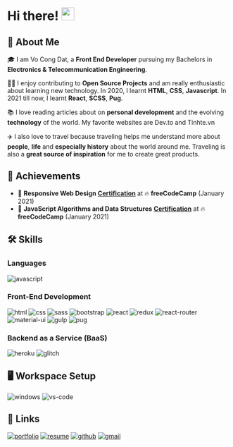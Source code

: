 # Hi there! <img src="https://media.giphy.com/media/hvRJCLFzcasrR4ia7z/giphy.gif" width="29px">

## 🚀 About Me

🎓 I am Vo Cong Dat, a **Front End Developer** pursuing my Bachelors in **Electronics & Telecommunication Engineering**.

👨‍💻 I enjoy contributing to **Open Source Projects** and am really enthusiastic about learning new technology. In 2020, I learnt **HTML**, **CSS**, **Javascript**. In 2021 till now, I learnt **React**, **SCSS**, **Pug**.

📚 I love reading articles about on **personal development** and the evolving **technology** of the world. My favorite websites are Dev.to and Tinhte.vn

✈️ I also love to travel because traveling helps me understand more about **people**, **life** and **especially history** about the world around me. Traveling is also a **great source of inspiration** for me to create great products.

## 🏅 Achievements

-   🥇 **Responsive Web Design** [**Certification**](https://www.freecodecamp.org/certification/vo-cong-dat/javascript-algorithms-and-data-structures) at 🔥 **freeCodeCamp** (January 2021)
-   🥈 **JavaScript Algorithms and Data Structures** [**Certification**](https://www.freecodecamp.org/certification/vo-cong-dat/responsive-web-design) at 🔥 **freeCodeCamp** (January 2021)

## 🛠️ Skills

### Languages

![javascript](https://img.shields.io/badge/JavaScript-323330?style=for-the-badge&logo=javascript&logoColor=F7DF1E)
<!-- ![typescript](https://img.shields.io/badge/TypeScript-3178C6?style=for-the-badge&logo=typescript&logoColor=white) -->

### Front-End Development

![html](https://img.shields.io/badge/HTML5-E34F26?style=for-the-badge&logo=html5&logoColor=white)
![css](https://img.shields.io/badge/CSS3-1572B6?style=for-the-badge&logo=css3&logoColor=white)
![sass](https://img.shields.io/badge/SASS-CC6699?style=for-the-badge&logo=sass&logoColor=white)
![bootstrap](https://img.shields.io/badge/Bootstrap-563D7C?style=for-the-badge&logo=bootstrap&logoColor=white)
![react](https://img.shields.io/badge/React-20232A?style=for-the-badge&logo=react&logoColor=61DAFB)
![redux](https://img.shields.io/badge/Redux-593D88?style=for-the-badge&logo=redux&logoColor=white)
![react-router](https://img.shields.io/badge/React_Router-CA4245?style=for-the-badge&logo=react-router&logoColor=white)
![material-ui](https://img.shields.io/badge/Material_UI-0081CB?style=for-the-badge&logo=material-ui&logoColor=white)
![gulp](https://img.shields.io/badge/gulp-EB4A4B?style=for-the-badge&logo=Gulp&logoColor=white)
![pug](https://img.shields.io/badge/Pug-A86454?style=for-the-badge&logo=pug&logoColor=white)
<!-- ![tailwind-css](https://img.shields.io/badge/Tailwind_CSS-06B6D4?style=for-the-badge&logo=tailwind-css&logoColor=white) -->
<!-- ![jquery](https://img.shields.io/badge/jQuery-0769AD?style=for-the-badge&logo=jquery&logoColor=white) -->
<!-- ![postman](https://img.shields.io/badge/Postman-FF6C37?style=for-the-badge&logo=postman&logoColor=white) -->
<!-- ![grunt](https://img.shields.io/badge/Grunt-FBA919?style=for-the-badge&logo=Grunt&logoColor=white) -->
<!-- ![next](https://img.shields.io/badge/Next-000000?style=for-the-badge&logo=next-dot-js&logoColor=FFFFFF) -->

<!-- ### Back-End Development -->

<!-- ![node](https://img.shields.io/badge/Node.js-339933?style=for-the-badge&logo=node-dot-js&logoColor=white) -->
<!-- ![express](https://img.shields.io/badge/Express-0C0C0C?style=for-the-badge&logo=express&logoColor=white) -->

<!-- ### Database -->

<!-- ![mongodb](https://img.shields.io/badge/MongoDB-47A248?style=for-the-badge&logo=mongodb&logoColor=white) -->

### Backend as a Service (BaaS)

![heroku](https://img.shields.io/badge/Heroku-430098?style=for-the-badge&logo=heroku&logoColor=white)
![glitch](https://img.shields.io/badge/Glitch-E366A6?style=for-the-badge&logo=glitch&logoColor=white)

<!-- ### Iot -->

<!-- ![home-assistant](https://img.shields.io/badge/Home_Assistant-41BDF5?style=for-the-badge&logo=home-assistant&logoColor=white) -->
<!-- ![google-assistant](https://img.shields.io/badge/Google_Assistant-4285F4?style=for-the-badge&logo=google-assistant&logoColor=white) -->
<!-- ![ESPHome](https://img.shields.io/badge/ESPHome-000?style=for-the-badge&logo=ESPHome&logoColor=white) -->
<!-- ![IFTTT](https://img.shields.io/badge/IFTTT-264670?style=for-the-badge&logo=IFTTT&logoColor=white) -->
<!-- ![Docker](https://img.shields.io/badge/Docker-2496ED?style=for-the-badge&logo=Docker&logoColor=white) -->
<!-- ![VirtualBox](https://img.shields.io/badge/VirtualBox-264670?style=for-the-badge&logo=VirtualBox&logoColor=white) -->

## 🖥️ Workspace Setup

![windows](https://img.shields.io/badge/Windows_10-0078D6?style=for-the-badge&logo=windows&logoColor=white)
![vs-code](https://img.shields.io/badge/VS_Code-007ACC?style=for-the-badge&logo=Visual-Studio-Code&logoColor=white)

## 🔗 Links

[![portfolio](https://img.shields.io/badge/Portfolio-5340ff?style=for-the-badge&logo=Google-chrome&logoColor=white)](https://#)
[![resume](https://img.shields.io/badge/Resume-4285F4?style=for-the-badge&logo=read-the-docs&logoColor=white)](https://#)
[![github](https://img.shields.io/badge/GitHub-000000?style=for-the-badge&logo=GitHub&logoColor=white)](https://github.com/vocongdat)
[![gmail](https://img.shields.io/badge/Gmail-D14836?style=for-the-badge&logo=Gmail&logoColor=white)](mailto:https://github.com/vocongdat)
